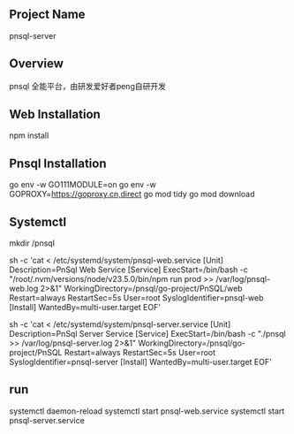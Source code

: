 ## Project Name
pnsql-server


## Overview
pnsql 全能平台，由研发爱好者peng自研开发


## Web Installation
npm install

## Pnsql Installation
go env -w GO111MODULE=on
go env -w GOPROXY=https://goproxy.cn,direct
go mod tidy
go mod download


## Systemctl
mkdir /pnsql

sh -c 'cat <<EOF > /etc/systemd/system/pnsql-web.service
[Unit]
Description=PnSql Web Service
[Service]
ExecStart=/bin/bash -c "/root/.nvm/versions/node/v23.5.0/bin/npm run prod >> /var/log/pnsql-web.log 2>&1"
WorkingDirectory=/pnsql/go-project/PnSQL/web
Restart=always
RestartSec=5s
User=root
SyslogIdentifier=pnsql-web
[Install]
WantedBy=multi-user.target
EOF'

sh -c 'cat <<EOF > /etc/systemd/system/pnsql-server.service
[Unit]
Description=PnSql Server Service
[Service]
ExecStart=/bin/bash -c "./pnsql >> /var/log/pnsql-server.log 2>&1"
WorkingDirectory=/pnsql/go-project/PnSQL
Restart=always
RestartSec=5s
User=root
SyslogIdentifier=pnsql-server
[Install]
WantedBy=multi-user.target
EOF'

## run
systemctl daemon-reload
systemctl start pnsql-web.service
systemctl start pnsql-server.service
